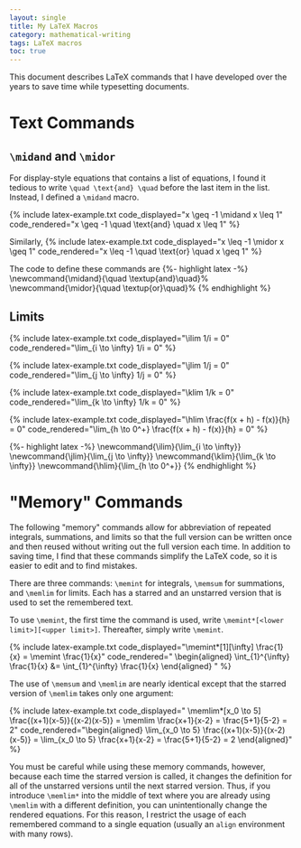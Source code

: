 ```yaml
---
layout: single
title: My LaTeX Macros
category: mathematical-writing
tags: LaTeX macros
toc: true
---
```


This document describes LaTeX commands that I have developed over the years to save time while typesetting documents.
 
# Text Commands

## `\midand` and `\midor`
For display-style equations that contains a list of equations, I found it tedious to write `\quad \text{and} \quad` before the last item in the list. Instead, I defined a `\midand` macro. 

{% include latex-example.txt 
code_displayed="x \geq -1 \midand x \leq 1" 
code_rendered="x \geq -1 \quad \text{and} \quad x \leq 1" %}

Similarly, 
{% include latex-example.txt 
code_displayed="x \leq -1 \midor x \geq 1" 
code_rendered="x \leq -1 \quad \text{or} \quad x \geq 1" %}

The code to define these commands are 
{%- highlight latex -%}
\newcommand{\midand}{\quad \textup{and}\quad}%
\newcommand{\midor}{\quad \textup{or}\quad}%
{% endhighlight %}

## Limits


{% include latex-example.txt 
code_displayed="\ilim 1/i = 0" 
code_rendered="\lim_{i \to \infty} 1/i = 0" %}

{% include latex-example.txt 
code_displayed="\jlim 1/j = 0" 
code_rendered="\lim_{j \to \infty} 1/j = 0" %}

{% include latex-example.txt 
code_displayed="\klim 1/k = 0" 
code_rendered="\lim_{k \to \infty} 1/k = 0" %}

{% include latex-example.txt 
code_displayed="\hlim \frac{f(x + h) - f(x)}{h} = 0" 
code_rendered="\lim_{h \to 0^+} \frac{f(x + h) - f(x)}{h} = 0" %}

{%- highlight latex -%}
\newcommand{\ilim}{\lim_{i \to \infty}}
\newcommand{\jlim}{\lim_{j \to \infty}}
\newcommand{\klim}{\lim_{k \to \infty}}
\newcommand{\hlim}{\lim_{h \to 0^+}}
{% endhighlight %}

# "Memory" Commands
The following "memory" commands allow for abbreviation of repeated integrals, summations, and limits so that the full version can be written once and then reused without writing out the full version each time.
In addition to saving time, I find that these commands simplify the LaTeX code, so it is easier to edit and to find mistakes.

There are three commands: `\memint` for integrals, `\memsum` for summations, and `\memlim` for limits. Each has a starred and an unstarred version that is used to set the remembered text. 

To use `\memint`, the first time the command is used, write `\memint*[<lower limit>][<upper limit>]`. Thereafter, simply write `\memint`. 

{% include latex-example.txt 
code_displayed="\memint*[1][\infty] \frac{1}{x} = \memint \frac{1}{x}" 
code_rendered="
\begin{aligned}
\int_{1}^{\infty} \frac{1}{x} 
&= \int_{1}^{\infty} \frac{1}{x}
\end{aligned}
" %}

The use of `\memsum` and `\memlim` are nearly identical except that the starred version of `\memlim` takes only one argument:


{% include latex-example.txt 
code_displayed="
\memlim*[x_0 \to 5] \frac{(x+1)(x-5)}{(x-2)(x-5)} 
= \memlim \frac{x+1}{x-2} 
= \frac{5+1}{5-2} 
= 2" 
code_rendered="\begin{aligned}
\lim_{x_0 \to 5} \frac{(x+1)(x-5)}{(x-2)(x-5)} 
= \lim_{x_0 \to 5} \frac{x+1}{x-2} 
= \frac{5+1}{5-2} 
= 2
\end{aligned}" %}

You must be careful while using these memory commands, however, because each time the starred version is called, it changes the definition for all of the unstarred versions until the next starred version. Thus, if you introduce `\memlim*` into the middle of text where you are already using `\memlim` with a different definition, you can unintentionally change the rendered equations. For this reason, I restrict the usage of each remembered command to a single equation (usually an `align` environment with many rows). 